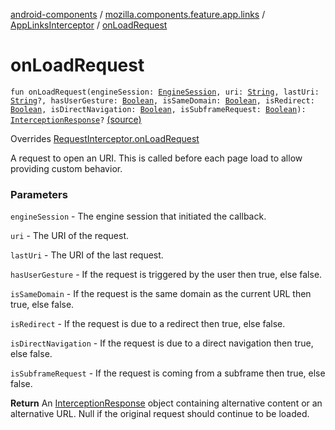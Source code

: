 [android-components](../../index.md) / [mozilla.components.feature.app.links](../index.md) / [AppLinksInterceptor](index.md) / [onLoadRequest](./on-load-request.md)

# onLoadRequest

`fun onLoadRequest(engineSession: `[`EngineSession`](../../mozilla.components.concept.engine/-engine-session/index.md)`, uri: `[`String`](https://kotlinlang.org/api/latest/jvm/stdlib/kotlin/-string/index.html)`, lastUri: `[`String`](https://kotlinlang.org/api/latest/jvm/stdlib/kotlin/-string/index.html)`?, hasUserGesture: `[`Boolean`](https://kotlinlang.org/api/latest/jvm/stdlib/kotlin/-boolean/index.html)`, isSameDomain: `[`Boolean`](https://kotlinlang.org/api/latest/jvm/stdlib/kotlin/-boolean/index.html)`, isRedirect: `[`Boolean`](https://kotlinlang.org/api/latest/jvm/stdlib/kotlin/-boolean/index.html)`, isDirectNavigation: `[`Boolean`](https://kotlinlang.org/api/latest/jvm/stdlib/kotlin/-boolean/index.html)`, isSubframeRequest: `[`Boolean`](https://kotlinlang.org/api/latest/jvm/stdlib/kotlin/-boolean/index.html)`): `[`InterceptionResponse`](../../mozilla.components.concept.engine.request/-request-interceptor/-interception-response/index.md)`?` [(source)](https://github.com/mozilla-mobile/android-components/blob/master/components/feature/app-links/src/main/java/mozilla/components/feature/app/links/AppLinksInterceptor.kt#L61)

Overrides [RequestInterceptor.onLoadRequest](../../mozilla.components.concept.engine.request/-request-interceptor/on-load-request.md)

A request to open an URI. This is called before each page load to allow
providing custom behavior.

### Parameters

`engineSession` - The engine session that initiated the callback.

`uri` - The URI of the request.

`lastUri` - The URI of the last request.

`hasUserGesture` - If the request is triggered by the user then true, else false.

`isSameDomain` - If the request is the same domain as the current URL then true, else false.

`isRedirect` - If the request is due to a redirect then true, else false.

`isDirectNavigation` - If the request is due to a direct navigation then true, else false.

`isSubframeRequest` - If the request is coming from a subframe then true, else false.

**Return**
An [InterceptionResponse](../../mozilla.components.concept.engine.request/-request-interceptor/-interception-response/index.md) object containing alternative content
or an alternative URL. Null if the original request should continue to
be loaded.

